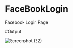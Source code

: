# FaceBookLogin
Facebook Login Page

#Output

![Screenshot (22)](https://github.com/Pujjaa/FaceBookLogin/assets/90548003/a740f23a-13ef-4788-b7b4-2a0a666dd2e1)
